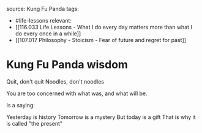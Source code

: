 source: Kung Fu Panda
tags:
- #life-lessons 
relevant:
- [[116.033 Life Lessons - What I do every day matters more than what I do every once in a while]]
- [[107.017 Philosophy - Stoicism - Fear of future and regret for past]]

# Kung Fu Panda wisdom

Quit, don't quit
Noodles, don't noodles

You are too concerned with what was, and what will be. 

Is a saying:

Yesterday is history
Tomorrow is a mystery
But today is a gift
That is why it is called "the present"
